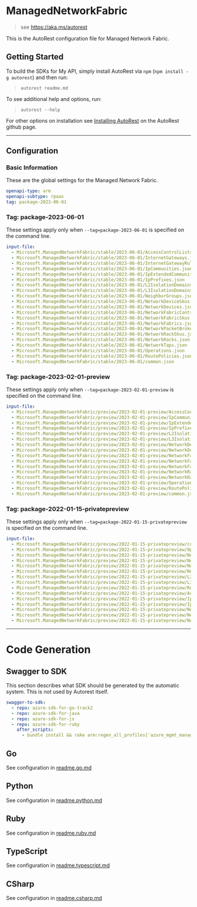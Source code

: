 # ManagedNetworkFabric

> see https://aka.ms/autorest

This is the AutoRest configuration file for Managed Network Fabric.

## Getting Started

To build the SDKs for My API, simply install AutoRest via `npm` (`npm install -g autorest`) and then run:

> `autorest readme.md`

To see additional help and options, run:

> `autorest --help`

For other options on installation see [Installing AutoRest](https://aka.ms/autorest/install) on the AutoRest github page.

---

## Configuration

### Basic Information

These are the global settings for the Managed Network Fabric.

``` yaml
openapi-type: arm
openapi-subtype: rpaas
tag: package-2023-06-01
```


### Tag: package-2023-06-01

These settings apply only when `--tag=package-2023-06-01` is specified on the command line.

```yaml $(tag) == 'package-2023-06-01'
input-file:
  - Microsoft.ManagedNetworkFabric/stable/2023-06-01/AccessControlLists.json
  - Microsoft.ManagedNetworkFabric/stable/2023-06-01/InternetGateways.json
  - Microsoft.ManagedNetworkFabric/stable/2023-06-01/InternetGatewayRules.json
  - Microsoft.ManagedNetworkFabric/stable/2023-06-01/IpCommunities.json
  - Microsoft.ManagedNetworkFabric/stable/2023-06-01/IpExtendedCommunities.json
  - Microsoft.ManagedNetworkFabric/stable/2023-06-01/IpPrefixes.json
  - Microsoft.ManagedNetworkFabric/stable/2023-06-01/L2IsolationDomains.json
  - Microsoft.ManagedNetworkFabric/stable/2023-06-01/L3IsolationDomains.json
  - Microsoft.ManagedNetworkFabric/stable/2023-06-01/NeighborGroups.json
  - Microsoft.ManagedNetworkFabric/stable/2023-06-01/NetworkDeviceSkus.json
  - Microsoft.ManagedNetworkFabric/stable/2023-06-01/NetworkDevices.json
  - Microsoft.ManagedNetworkFabric/stable/2023-06-01/NetworkFabricControllers.json
  - Microsoft.ManagedNetworkFabric/stable/2023-06-01/NetworkFabricSkus.json
  - Microsoft.ManagedNetworkFabric/stable/2023-06-01/NetworkFabrics.json
  - Microsoft.ManagedNetworkFabric/stable/2023-06-01/NetworkPacketBrokers.json
  - Microsoft.ManagedNetworkFabric/stable/2023-06-01/NetworkRackSkus.json
  - Microsoft.ManagedNetworkFabric/stable/2023-06-01/NetworkRacks.json
  - Microsoft.ManagedNetworkFabric/stable/2023-06-01/NetworkTaps.json
  - Microsoft.ManagedNetworkFabric/stable/2023-06-01/Operations.json
  - Microsoft.ManagedNetworkFabric/stable/2023-06-01/RoutePolicies.json
  - Microsoft.ManagedNetworkFabric/stable/2023-06-01/common.json
```
### Tag: package-2023-02-01-preview

These settings apply only when `--tag=package-2023-02-01-preview` is specified on the command line.

``` yaml $(tag) == 'package-2023-02-01-preview'
input-file:
  - Microsoft.ManagedNetworkFabric/preview/2023-02-01-preview/AccessControlLists.json
  - Microsoft.ManagedNetworkFabric/preview/2023-02-01-preview/IpCommunities.json
  - Microsoft.ManagedNetworkFabric/preview/2023-02-01-preview/IpExtendedCommunities.json
  - Microsoft.ManagedNetworkFabric/preview/2023-02-01-preview/IpPrefixes.json
  - Microsoft.ManagedNetworkFabric/preview/2023-02-01-preview/L2IsolationDomains.json
  - Microsoft.ManagedNetworkFabric/preview/2023-02-01-preview/L3IsolationDomains.json
  - Microsoft.ManagedNetworkFabric/preview/2023-02-01-preview/NetworkDeviceSkus.json
  - Microsoft.ManagedNetworkFabric/preview/2023-02-01-preview/NetworkDevices.json
  - Microsoft.ManagedNetworkFabric/preview/2023-02-01-preview/NetworkFabricControllers.json
  - Microsoft.ManagedNetworkFabric/preview/2023-02-01-preview/NetworkFabricSkus.json
  - Microsoft.ManagedNetworkFabric/preview/2023-02-01-preview/NetworkFabrics.json
  - Microsoft.ManagedNetworkFabric/preview/2023-02-01-preview/NetworkRackSkus.json
  - Microsoft.ManagedNetworkFabric/preview/2023-02-01-preview/NetworkRacks.json
  - Microsoft.ManagedNetworkFabric/preview/2023-02-01-preview/Operations.json
  - Microsoft.ManagedNetworkFabric/preview/2023-02-01-preview/RoutePolicies.json
  - Microsoft.ManagedNetworkFabric/preview/2023-02-01-preview/common.json
```

### Tag: package-2022-01-15-privatepreview

These settings apply only when `--tag=package-2022-01-15-privatepreview` is specified on the command line.

``` yaml $(tag) == 'package-2022-01-15-privatepreview'
input-file:
  - Microsoft.ManagedNetworkFabric/preview/2022-01-15-privatepreview/common.json
  - Microsoft.ManagedNetworkFabric/preview/2022-01-15-privatepreview/Operations.json
  - Microsoft.ManagedNetworkFabric/preview/2022-01-15-privatepreview/NetworkFabricControllers.json
  - Microsoft.ManagedNetworkFabric/preview/2022-01-15-privatepreview/NetworkFabrics.json
  - Microsoft.ManagedNetworkFabric/preview/2022-01-15-privatepreview/NetworkDevices.json
  - Microsoft.ManagedNetworkFabric/preview/2022-01-15-privatepreview/NetworkRacks.json
  - Microsoft.ManagedNetworkFabric/preview/2022-01-15-privatepreview/L2IsolationDomains.json
  - Microsoft.ManagedNetworkFabric/preview/2022-01-15-privatepreview/L3IsolationDomains.json
  - Microsoft.ManagedNetworkFabric/preview/2022-01-15-privatepreview/RoutePolicies.json
  - Microsoft.ManagedNetworkFabric/preview/2022-01-15-privatepreview/AccessControlLists.json
  - Microsoft.ManagedNetworkFabric/preview/2022-01-15-privatepreview/IpCommunityLists.json
  - Microsoft.ManagedNetworkFabric/preview/2022-01-15-privatepreview/IpPrefixLists.json
  - Microsoft.ManagedNetworkFabric/preview/2022-01-15-privatepreview/NetworkFabricSkus.json
  - Microsoft.ManagedNetworkFabric/preview/2022-01-15-privatepreview/NetworkRackSkus.json
  - Microsoft.ManagedNetworkFabric/preview/2022-01-15-privatepreview/NetworkDeviceSkus.json
```

---

# Code Generation

## Swagger to SDK

This section describes what SDK should be generated by the automatic system.
This is not used by Autorest itself.

``` yaml $(swagger-to-sdk)
swagger-to-sdk:
  - repo: azure-sdk-for-go-track2
  - repo: azure-sdk-for-java
  - repo: azure-sdk-for-js
  - repo: azure-sdk-for-ruby
    after_scripts:
      - bundle install && rake arm:regen_all_profiles['azure_mgmt_managednetworkfabric']
```

## Go

See configuration in [readme.go.md](./readme.go.md)

## Python

See configuration in [readme.python.md](./readme.python.md)

## Ruby

See configuration in [readme.ruby.md](./readme.ruby.md)

## TypeScript

See configuration in [readme.typescript.md](./readme.typescript.md)

## CSharp

See configuration in [readme.csharp.md](./readme.csharp.md)
